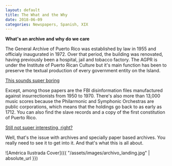 ```yaml
---
layout: default
title: The What and the Why
date: 2018-06-09
categories: Newspapers, Spanish, XIX
---
```


**What's an archive and why do we care**

The General Archive of Puerto Rico was established by law in 1955 and officialy inaugurated in 1972. Over that period, the building was renovated, having previously been a hospital, jail and tobacco factory. The AGPR is under the Institute of Puerto Rican Culture but it's main function has been to preserve the textual production of every government entity on the Island.

<u>This sounds super boring</u>

Except, among those papers are the FBI disinformation files manufactured against insurrectionists from 1950 to 1970. There's also more than 13,000 music scores because the Philarmonic and Symphonic Orchestras are public corporations, which means that the holdings go back to as early as 1712. You can also find the slave records and a copy of the first constitution of Puerto Rico.

<u>Still not super interesting, right?</u>

Well, that's the issue with archives and specially paper based archives. You really need to see it to get into it. And that's what this is all about.

![América Ilustrada Cover]({{ "/assets/images/archivo_landing.jpg" | absolute_url }})
